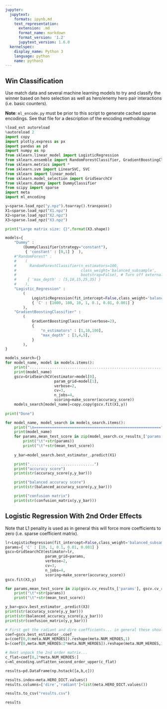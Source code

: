 ```yaml
---
jupyter:
  jupytext:
    formats: ipynb,md
    text_representation:
      extension: .md
      format_name: markdown
      format_version: '1.2'
      jupytext_version: 1.6.0
  kernelspec:
    display_name: Python 3
    language: python
    name: python3
---
```


## Win Classification

Use match data and several machine learning models to try and classify the winner based on hero selection 
as well as hero/enemy hero pair interactions (i.e. basic counters).

**Note**: `ml_encode.py` must be prior to this script to generate cached sparse encodings. See that file for 
a description of the encoding methodology

```python
%load_ext autoreload
%autoreload 2
import copy
import plotly.express as px
import pandas as pd
import numpy as np
from sklearn.linear_model import LogisticRegression
from sklearn.ensemble import RandomForestClassifier, GradientBoostingClassifier
from sklearn.metrics import *
from sklearn.svm import LinearSVC, SVC
from sklearn import linear_model
from sklearn.model_selection import GridSearchCV
from sklearn.dummy import DummyClassifier
from scipy import sparse
import meta
import ml_encoding
```

```python
y=sparse.load_npz("y.npz").toarray().transpose()
X1=sparse.load_npz("X1.npz")
X2=sparse.load_npz("X2.npz")
X3=sparse.load_npz("X3.npz")

print("Large matrix size: {}".format(X3.shape))
```

```python
models={
    "Dummy" : 
        (DummyClassifier(strategy="constant"),
         { 'constant' : [0,1] }  ),
    #"RandomForest" :
    #    (           
    #      RandomForestClassifier(n_estimators=100,                                  
    #                             class_weight='balanced_subsample',
    #                             bootstrap=False), # Turn off external CV
    #     { 'max_depth' : [5,10,15,25,35] }
    #    ),
    "Logistic_Regression" :
        (
            LogisticRegression(fit_intercept=False,class_weight='balanced_subsample'),
            { 'C' : [1000, 100, 10, 1, 0.1, 0.01, 0.001] }
        ),
    "GradientBoostingClassifier" :
        (
            GradientBoostingClassifier(verbose=2),
            {
                "n_estimators" : [1,10,100],
                "max_depth" : [3,4,5],
            }
        ),    
}
```

```python
models_search={}
for model_name, model in models.items():
    print("............................................................")
    print(model_name)
    gscv=GridSearchCV(estimator=model[0], 
                      param_grid=model[1],
                      verbose=2,
                      cv=3,
                      n_jobs=4,
                      scoring=make_scorer(accuracy_score))
    models_search[model_name]=copy.copy(gscv.fit(X1,y))
        
print("Done")
```

```python
for model_name, model_search in models_search.items():
    print("\n=========================================================")
    print(model_name)
    for params,mean_test_score in zip(model_search.cv_results_['params'], model_search.cv_results_['mean_test_score']):    
        print("\t"+str(params))
        print("\t"+str(mean_test_score))
        
    y_bar=model_search.best_estimator_.predict(X1)

    print(".............................")
    print("accuracy score")
    print(str(accuracy_score(y,y_bar)))

    print("balanced accuracy score")
    print(str(balanced_accuracy_score(y,y_bar)))

    print("confusion matrix")
    print(str(confusion_matrix(y,y_bar)))
```
## Logistic Regression With 2nd Order Effects

Note that L1 penality is used as in general this will force more coefficients to zero (i.e. sparse coefficient matrix).

```python
lr=LogisticRegression(fit_intercept=False,class_weight='balanced_subsample',penalty='l1', solver='saga')
params={ 'C' : [10, 1, 0.1, 0.01, 0.001] }    
gscv=GridSearchCV(estimator=lr, 
                  param_grid=params,
                  verbose=2,
                  cv=3,
                  n_jobs=4,
                  scoring=make_scorer(accuracy_score))
gscv.fit(X3,y)
```

```python
for params,mean_test_score in zip(gscv.cv_results_['params'], gscv.cv_results_['mean_test_score']):    
    print("\t"+str(params))
    print("\t"+str(mean_test_score))

y_bar=gscv.best_estimator_.predict(X3)
print(str(accuracy_score(y,y_bar)))
print(str(balanced_accuracy_score(y,y_bar)))
print(str(confusion_matrix(y,y_bar)))
```

```python
# First get the radiant and dire coefficients... in general these should be similar
coef=gscv.best_estimator_.coef_
a=(coef[0,0:meta.NUM_HEROES]).reshape(meta.NUM_HEROES,1)
b=(coef[0,meta.NUM_HEROES:2*meta.NUM_HEROES]).reshape(meta.NUM_HEROES,1)
```

```python
# Next unpack the 2nd order matrix...
c_flat=coef[0,2*meta.NUM_HEROES:]
c=ml_encoding.unflatten_second_order_upper(c_flat)
```

```python
results=pd.DataFrame(np.hstack([a,b,c]))
```

```python
results.index=meta.HERO_DICT.values()
results.columns=['dire','radiant']+list(meta.HERO_DICT.values())
```

```python
results.to_csv("results.csv")
```

```python
results
```

```python

```
